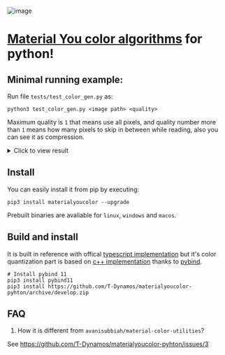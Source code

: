 ![image](https://github.com/T-Dynamos/materialyoucolor-pyhton/assets/68729523/b29c17d1-6c02-4c07-9a72-5b0198034760)

# [Material You color algorithms](https://m3.material.io/styles/color/overview) for python!


## Minimal running example:

Run file `tests/test_color_gen.py` as:

```console
python3 test_color_gen.py <image path> <quality>

```
Maximum quality is `1` that means use all pixels, and quality number more than `1` means how many pixels to skip in between while reading, also you can see it as compression.

<details>
    <summary>Click to view result</summary>

[Image Used, size was 8MB](https://unsplash.com/photos/zFMbpChjZGg/)

![image](https://github.com/T-Dynamos/materialyoucolor-pyhton/assets/68729523/9d5374c9-00b4-4b70-b82a-6792dd5c910f)
![image](https://github.com/T-Dynamos/materialyoucolor-pyhton/assets/68729523/2edd819f-8600-4c82-a18a-3b759f63a552)


</details>


## Install

You can easily install it from pip by executing:
```console
pip3 install materialyoucolor --upgrade
```
Prebuilt binaries are avaliable for `linux`, `windows` and `macos`.


## Build and install

It is built in reference with offical [typescript implementation](https://github.com/material-foundation/material-color-utilities/tree/main/typescript) but it's color quantization part is based on [c++ implementation](https://github.com/material-foundation/material-color-utilities/tree/main/cpp) thanks to [pybind](https://github.com/pybind).

```console
# Install pybind 11 
pip3 install pybind11
pip3 install https://github.com/T-Dynamos/materialyoucolor-pyhton/archive/develop.zip

```

## FAQ
    
1. How it is different from `avanisubbiah/material-color-utilities`?

See https://github.com/T-Dynamos/materialyoucolor-pyhton/issues/3

